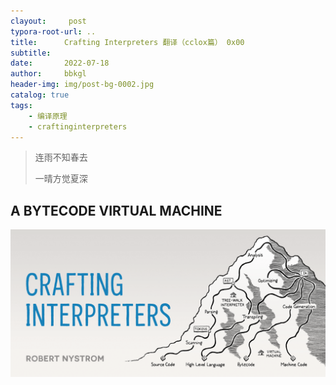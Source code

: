 ```yaml
---
clayout:     post
typora-root-url: ..
title:      Crafting Interpreters 翻译（cclox篇） 0x00
subtitle:   
date:       2022-07-18
author:     bbkgl
header-img: img/post-bg-0002.jpg
catalog: true
tags:
    - 编译原理
    - craftinginterpreters
---
```


> 连雨不知春去
>
> 一晴方觉夏深

## A BYTECODE VIRTUAL MACHINE

![](/cloud_img/2022-07-18-00-21-53.png)

